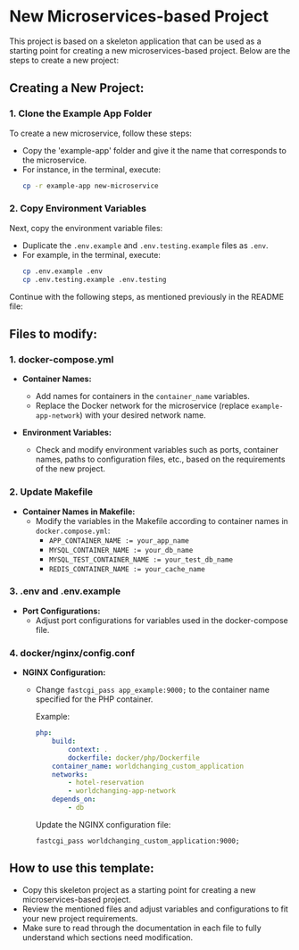 # New Microservices-based Project
This project is based on a skeleton application that can be used as a starting point for creating a new microservices-based project. Below are the steps to create a new project:

## Creating a New Project:

### 1. Clone the Example App Folder

To create a new microservice, follow these steps:
- Copy the 'example-app' folder and give it the name that corresponds to the microservice.
- For instance, in the terminal, execute:
    ```bash
    cp -r example-app new-microservice
    ```

### 2. Copy Environment Variables

Next, copy the environment variable files:
- Duplicate the `.env.example` and `.env.testing.example` files as `.env`.
- For example, in the terminal, execute:
    ```bash
    cp .env.example .env
    cp .env.testing.example .env.testing
    ```

Continue with the following steps, as mentioned previously in the README file:

## Files to modify:

### 1. docker-compose.yml
- **Container Names:**
  - Add names for containers in the `container_name` variables.
  - Replace the Docker network for the microservice (replace `example-app-network`) with your desired network name.

- **Environment Variables:**
   - Check and modify environment variables such as ports, container names, paths to configuration files, etc., based on the requirements of the new project.

### 2. Update Makefile

- **Container Names in Makefile:**
  - Modify the variables in the Makefile according to container names in `docker.compose.yml`:
    - `APP_CONTAINER_NAME := your_app_name`
    - `MYSQL_CONTAINER_NAME := your_db_name`
    - `MYSQL_TEST_CONTAINER_NAME := your_test_db_name`
    - `REDIS_CONTAINER_NAME := your_cache_name`
    
### 3. .env and .env.example

- **Port Configurations:**
  - Adjust port configurations for variables used in the docker-compose file.

### 4. docker/nginx/config.conf

- **NGINX Configuration:**
  - Change `fastcgi_pass app_example:9000;` to the container name specified for the PHP container.

    Example:
    ```yaml
    php:
        build:
            context: .
            dockerfile: docker/php/Dockerfile
        container_name: worldchanging_custom_application
        networks:
            - hotel-reservation
            - worldchanging-app-network
        depends_on:
            - db
    ```

    Update the NGINX configuration file:
    ```nginx
    fastcgi_pass worldchanging_custom_application:9000;
    ```

## How to use this template:

- Copy this skeleton project as a starting point for creating a new microservices-based project.
- Review the mentioned files and adjust variables and configurations to fit your new project requirements.
- Make sure to read through the documentation in each file to fully understand which sections need modification.
